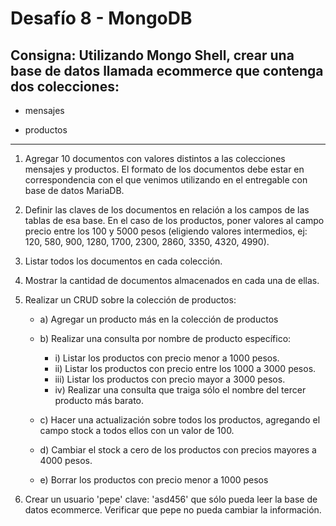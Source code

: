 # Desafío 8 - MongoDB

## Consigna: Utilizando Mongo Shell, crear una base de datos llamada ecommerce que contenga dos colecciones:

* mensajes

* productos

- - -

1. Agregar 10 documentos con valores distintos a las colecciones mensajes y productos. El formato de los documentos debe estar en correspondencia con el que venimos utilizando en el entregable con base de datos MariaDB.

2. Definir las claves de los documentos en relación a los campos de las tablas de esa base. En el caso de los productos, poner valores al campo precio entre los 100 y 5000 pesos (eligiendo valores intermedios, ej: 120, 580, 900, 1280, 1700, 2300, 2860, 3350, 4320, 4990).

3. Listar todos los documentos en cada colección.

4. Mostrar la cantidad de documentos almacenados en cada una de ellas.

5. Realizar un CRUD sobre la colección de productos:

   - a) Agregar un producto más en la colección de productos

   - b) Realizar una consulta por nombre de producto específico:

     - i) Listar los productos con precio menor a 1000 pesos.
     - ii) Listar los productos con precio entre los 1000 a 3000 pesos.
     - iii) Listar los productos con precio mayor a 3000 pesos.
     - iv) Realizar una consulta que traiga sólo el nombre del tercer producto más barato.

   - c) Hacer una actualización sobre todos los productos, agregando el campo stock a todos ellos con un valor de 100.

   - d) Cambiar el stock a cero de los productos con precios mayores a 4000 pesos.

   - e) Borrar los productos con precio menor a 1000 pesos

6. Crear un usuario 'pepe' clave: 'asd456' que sólo pueda leer la base de datos ecommerce. Verificar que pepe no pueda cambiar la información.